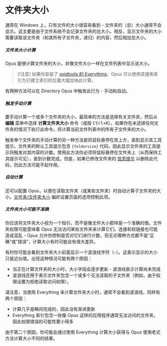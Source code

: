# 文件夹大小

通常在 Windows 上，只有文件的大小很容易看到 - 文件夹的（总）大小通常不会显示。这主要是由于文件系统不会记录文件夹的总大小。相反，显示文件夹的大小需要读取该文件夹（和其所有子文件夹，递归）的内容，然后相加总大小。

##### 文件夹大小计算

Opus 能够计算文件夹的大小，并像文件大小一样在文件列表中显示该大小。

> [!注意]
> 如果你安装了 [voidtools 的 Everything](https://voidtools.com)，Opus 可以使用其搜索索引为已建立索引的位置大幅加快此计算。

有两种方法可以在 Directory Opus 中触发此行为 - 手动和自动。

##### 触发手动计算

要手动计算一个或多个文件夹的大小，最简单的方法是选择有关文件夹，然后从 **编辑** 菜单中选择 **计算文件夹大小** 命令（或按 <kbd>Ctrl+K</kbd>）。如果你在未选择任何文件夹的情况下执行此命令，将计算当前文件列表中的所有子文件夹的大小。

触发单个文件夹的手动计算的另一种方法是将鼠标悬停在其上方，直到显示其工具提示。文件夹的默认工具提示包含 `{foldersize}` 代码，因此显示文件夹的工具提示将触发对其内容的计数。使用此方法你必须将鼠标悬停在文件夹上（从而保持工具提示可见），直到计数完成。但是，如果已修改文件夹的 [信息提示](/Manual/file_types/filetype_editor/info_tip.zh.md) 以删除此代码，则此方法可能不起作用。

##### 自动计算

还可以配置 Opus，以便在读取文件夹（或某些文件夹）时自动计算子文件夹的大小。[文件夹/文件夹大小](/Manual/preferences/preferences_categories/folders/folder_sizes/README.zh.md) 偏好设置页面的选项控制此项。

##### 文件夹大小可能不准确

你应该将文件夹大小视为一个指引，而不是像文件大小那样是一个准确的值。文件夹权限可能意味着 Opus 无法访问某些文件夹来计算它们。连接和软链接也可能造成混乱 - Opus 允许你控制是否对它们进行计数，但无论哪种方式都不是“正确”或“错误”，计算大小有时可能会有很大差异。

有时你可能会看到文件夹大小前面显示一个波浪线字符（`~`）。这表示显示的大小只是近似值。出现这种情况可能有两个原因：

- 当正在计算文件夹的大小时，大小字段会逐步更新 - 波浪线表示计算尚未完成
- 波浪线还用于表示文件夹包含一个或多个无法读取的子文件夹（例如，由于权限设置为拒绝读取访问权限）。

请注意，当使用 Everything 来计算文件夹大小时，通常不会看到波浪线，同样有两个原因：

- 计算几乎是瞬间完成的，因此没有渐进更新
- Everything 索引包含一些像 Opus 这样的应用程序通常无法访问的文件夹，因此权限错误的可能性要小得多

由于第二个原因，你可能会通过使用 Everything 计算大小获得与 Opus 使用老式方法计算大小不同的结果。